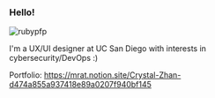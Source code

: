 ### Hello!

![rubypfp](https://user-images.githubusercontent.com/78581772/236361741-6ef56cee-ad91-4314-ab52-5e2da322f4be.gif#gh-light-mode-only)

I'm a UX/UI designer at UC San Diego with interests in cybersecurity/DevOps :)

Portfolio: https://mrat.notion.site/Crystal-Zhan-d474a855a937418e89a0207f940bf145
<!--
**mr4tt/mr4tt** is a ✨ _special_ ✨ repository because its `README.md` (this file) appears on your GitHub profile.

Here are some ideas to get you started:

- 🔭 I’m currently working on ...
- 🌱 I’m currently learning ...
- 👯 I’m looking to collaborate on ...
- 🤔 I’m looking for help with ...
- 💬 Ask me about ...
- 📫 How to reach me: ...
- 😄 Pronouns: ...
- ⚡ Fun fact: ...
-->

